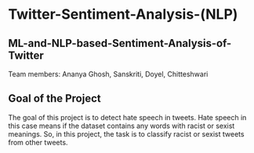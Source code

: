 # Twitter-Sentiment-Analysis-(NLP)

## ML-and-NLP-based-Sentiment-Analysis-of-Twitter
Team members: Ananya Ghosh, Sanskriti, Doyel, Chitteshwari

## Goal of the Project
The goal of this project is to detect hate speech in tweets. Hate speech in this case means if the dataset contains any words with racist or sexist meanings. So, in this project, the task is to classify racist or sexist tweets from other tweets.

